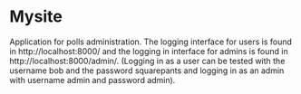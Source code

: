 # Mysite
Application for polls administration. The logging interface for users is found in http://localhost:8000/ and the logging in interface for admins is found in 
http://localhost:8000/admin/. (Logging in as a user can be tested with the username bob and the password squarepants and logging in as an admin with username admin 
and password admin).
